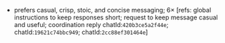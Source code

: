 - prefers casual, crisp, stoic, and concise messaging; 6× [refs: global instructions to keep responses short; request to keep message casual and useful; coordination reply chatId:`420b3ce5a2f44e`; chatId:`19621c74bbc949`; chatId:`2cc88ef301464e`]